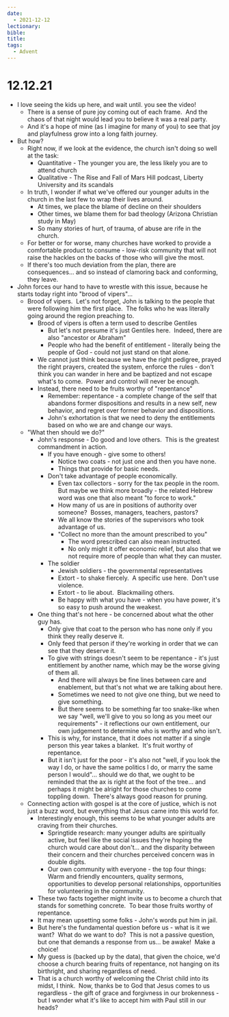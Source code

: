 ```yaml
---
date:
  - 2021-12-12
lectionary: 
bible: 
title: 
tags:
  - Advent
---
```


# 12.12.21

* I love seeing the kids up here, and wait until. you see the video!
	* There is a sense of pure joy coming out of each frame.  And the chaos of that night would lead you to believe it was a real party.
	* And it's a hope of mine (as I imagine for many of you) to see that joy and playfulness grow into a long faith journey.
* But how?
	* Right now, if we look at the evidence, the church isn't doing so well at the task:
		* Quantitative - The younger you are, the less likely you are to attend church
		* Qualitative - The Rise and Fall of Mars Hill podcast, Liberty University and its scandals
	* In truth, I wonder if what we've offered our younger adults in the church in the last few to wrap their lives around.
		* At times, we place the blame of decline on their shoulders
		* Other times, we blame them for bad theology (Arizona Christian study in May)
		* So many stories of hurt, of trauma, of abuse are rife in the church.
	* For better or for worse, many churches have worked to provide a comfortable product to consume - low-risk community that will not raise the hackles on the backs of those who will give the most.
	* If there's too much deviation from the plan, there are consequences... and so instead of clamoring back and conforming, they leave.
* John forces our hand to have to wrestle with this issue, because he starts today right into "brood of vipers"...
	* Brood of vipers.  Let's not forget, John is talking to the people that were following him the first place.  The folks who he was literally going around the region preaching to.
		* Brood of vipers is often a term used to describe Gentiles
			* But let's not presume it's just Gentiles here.  Indeed, there are also "ancestor or Abraham"
			* People who had the benefit of entitlement - literally being the people of God - could not just stand on that alone.
		* We cannot just think because we have the right pedigree, prayed the right prayers, created the system, enforce the rules - don't think you can wander in here and be baptized and not escape what's to come.  Power and control will never be enough.
		* Instead, there need to be fruits worthy of "repentance"
			* Remember: repentance - a complete change of the self that abandons former dispositions and results in a new self, new behavior, and regret over former behavior and dispositions.
			* John's exhortation is that we need to deny the entitlements based on who we are and change our ways.
	* "What then should we do?"
		* John's response - Do good and love others.  This is the greatest commandment in action.
			* If you have enough - give some to others!
				* Notice two coats - not just one and then you have none.
				* Things that provide for basic needs.
			* Don't take advantage of people economically.
				* Even tax collectors - sorry for the tax people in the room.  But maybe we think more broadly - the related Hebrew word was one that also meant "to force to work."  
				* How many of us are in positions of authority over someone?  Bosses, managers, teachers, pastors?  
				* We all know the stories of the supervisors who took advantage of us.
				* "Collect no more than the amount prescribed to you"
					* The word prescribed can also mean instructed.
					* No only might it offer economic relief, but also that we not require more of people than what they can muster.
			* The soldier
				* Jewish soldiers - the governmental representatives
				* Extort - to shake fiercely.  A specific use here.  Don't use violence.
				* Extort - to lie about.  Blackmailing others.  
				* Be happy with what you have - when you have power, it's so easy to push around the weakest.  
		* One thing that's not here - be concerned about what the other guy has.
			* Only give that coat to the person who has none only if you think they really deserve it.
			* Only feed that person if they're working in order that we can see that they deserve it.
			* To give with strings doesn't seem to be repentance - it's just entitlement by another name, which may be the worse giving of them all.
				* And there will always be fine lines between care and enablement, but that's not what we are talking about here.
				* Sometimes we need to not give one thing, but we need to give something.
				* But there seems to be something far too snake-like when we say "well, we'll give to you so long as you meet our requirements" - it reflections our own entitlement, our own judgement to determine who is worthy and who isn't.
			* This is why, for instance, that it does not matter if a single person this year takes a blanket.  It's fruit worthy of repentance.
			* But it isn't just for the poor - it's also not "well, if you look the way I do, or have the same politics I do, or marry the same person I would"... should we do that, we ought to be reminded that the ax is right at the foot of the tree... and perhaps it might be alright for those churches to come toppling down.  There's always good reason for pruning.
	* Connecting action with gospel is at the core of justice, which is not just a buzz word, but everything that Jesus came into this world for.
		* Interestingly enough, this seems to be what younger adults are craving from their churches.
			* Springtide research: many younger adults are spiritually active, but feel like the social issues they're hoping the church would care about don't... and the disparity between their concern and their churches perceived concern was in double digits.
			* Our own community with everyone - the top four things: Warm and friendly encounters, quality sermons, opportunities to develop personal relationships, opportunities for volunteering in the community.
		* These two facts together might invite us to become a church that stands for something concrete.  To bear those fruits worthy of repentance.
		* It may mean upsetting some folks - John's words put him in jail. 
		* But here's the fundamental question before us - what is it we want?  What do we want to do?  This is not a passive question, but one that demands a response from us... be awake!  Make a choice!
		* My guess is (backed up by the data), that given the choice, we'd choose a church bearing fruits of repentance, not hanging on its birthright, and sharing regardless of need.
		* That is a church worthy of welcoming the Christ child into its midst, I think.  Now, thanks be to God that Jesus comes to us regardless - the gift of grace and forgivness in our brokenness - but I wonder what it's like to accept him with Paul still in our heads?
